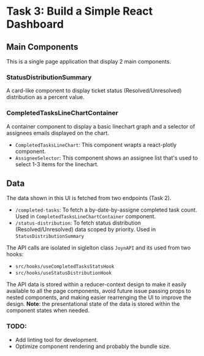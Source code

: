 # Task 3: Build a Simple React Dashboard

## Main Components
This is a single page application that display 2 main components.

### StatusDistributionSummary
A card-like component to display ticket status (Resolved/Unresolved) distribution as a percent value.

### CompletedTasksLineChartContainer
A container component to display a basic linechart graph and a selector of assignees emails displayed on the chart.
- `CompletedTasksLineChart`: This component wrapts a react-plotly component.
- `AssigneeSelector`: This component shows an assignee list that's used to select 1-3 items for the linechart.

## Data
The data shown in this UI is fetched from two endpoints (Task 2).
- `/completed-tasks`: To fetch a by-date-by-assigne completed task count.
  Used in `CompletedTasksLineChartContainer` component.
- `/status-distribution`: To fetch status distribution (Resolved/Unresolved) data scoped by priority.
  Used in `StatusDistributionSummary`

The API calls are isolated in siglelton class `JoynAPI` and its used from two hooks:
- `src/hooks/useCompletedTasksStatsHook`
- `src/hooks/useStatusDistributionHook`

The API data is stored within a reducer-context design to make it easily available to all the page components,
avoid future issue passing props to nested components, and making easier rearrenging the UI to improve the design.
**Note**: the presentational state of the data is stored within the component states when needed.

### TODO:
- Add linting tool for development.
- Optimize component rendering and probably the bundle size.
